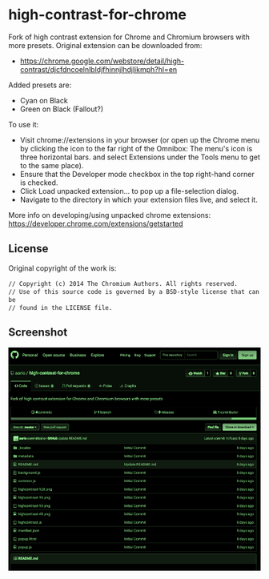 # high-contrast-for-chrome
Fork of high contrast extension for Chrome and Chromium browsers with more presets.
Original extension can be downloaded from:
- https://chrome.google.com/webstore/detail/high-contrast/djcfdncoelnlbldjfhinnjlhdjlikmph?hl=en

Added presets are:
- Cyan on Black
- Green on Black (Fallout?)

To use it:
- Visit chrome://extensions in your browser (or open up the Chrome menu by clicking the icon to the far right of the Omnibox:  The menu's icon is three horizontal bars. and select Extensions under the Tools menu to get to the same place).
- Ensure that the Developer mode checkbox in the top right-hand corner is checked.
- Click Load unpacked extension… to pop up a file-selection dialog.
- Navigate to the directory in which your extension files live, and select it.

More info on developing/using unpacked chrome extensions:
https://developer.chrome.com/extensions/getstarted

## License
Original copyright of the work is:
```
// Copyright (c) 2014 The Chromium Authors. All rights reserved.
// Use of this source code is governed by a BSD-style license that can be
// found in the LICENSE file.
```

## Screenshot
![screenshot](/screenshot.png?raw=true "Screenshot")

